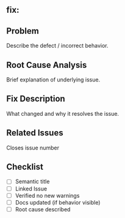 ## fix: <short imperative summary>
<!-- Replace above line with semantic title. -->

## Problem
Describe the defect / incorrect behavior.

## Root Cause Analysis
Brief explanation of underlying issue.

## Fix Description
What changed and why it resolves the issue.

## Related Issues
Closes issue number <!-- e.g., Closes issue 34 -->

## Checklist
- [ ] Semantic title
- [ ] Linked Issue
- [ ] Verified no new warnings
- [ ] Docs updated (if behavior visible)
- [ ] Root cause described
